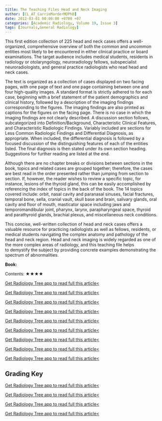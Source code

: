 ```yaml
---
title: The Teaching Files Head and Neck Imaging
author: [CL_AT_CarrieMarderMDPhD]
date: 2012-03-01 00:00:00 +0700 +07
categories: [Academic Radiology, Volume 19, Issue 3]
tags: [Journals,General Radiology]
---
```

This first edition collection of 225 head and neck cases offers a well-organized, comprehensive overview of both the common and uncommon entities most likely to be encountered in either clinical practice or board examinations. The target audience includes medical students, residents in radiology or otolaryngology, neuroradiology fellows, subspecialist neuroradiologists, and general practice radiologists who read head and neck cases.

The text is organized as a collection of cases displayed on two facing pages, with one page of text and one page containing between one and four high-quality images. A standard format is strictly adhered to for each case, beginning with a brief statement of the patient demographics and clinical history, followed by a description of the imaging findings corresponding to the figures. The imaging findings are also printed as captions for the figures on the facing page. There is no case in which the imaging findings are not clearly described. A discussion section follows, subcategorized into Definition/Background, Characteristic Clinical Features, and Characteristic Radiologic Findings. Variably included are sections for Less Common Radiologic Findings and Differential Diagnosis, as appropriate. When included, the differential diagnosis is followed by a focused discussion of the distinguishing features of each of the entities listed. The final diagnosis is then stated under its own section heading. Suggestions for further reading are listed at the end.

Although there are no chapter breaks or divisions between sections in the book, topics and related cases are grouped together; therefore, the cases are best read in the order presented rather than jumping from section to section. If, however, the reader wishes to review a specific topic, for instance, lesions of the thyroid gland, this can be easily accomplished by referencing the index of topics in the back of the book. The 14 topics covered include: orbit, nasal cavity and paranasal sinuses, facial fractures, temporal bone, sella, cranial vault, skull base and brain, salivary glands, oral cavity and floor of mouth, masticator space including jaws and temporomandibular joint, pharynx, larynx, parapharyngeal space, thyroid and parathyroid glands, brachial plexus, and miscellaneous neck conditions.

This concise, well-written collection of head and neck cases offers a valuable resource for practicing radiologists as well as fellows, residents, or medical students navigating the complex anatomy and pathology of the head and neck region. Head and neck imaging is widely regarded as one of the more complex areas of radiology, and this teaching file helps to demystify the subject by providing concrete examples demonstrating the spectrum of abnormalities.

**Book:**

Contents: ★★★★

[Get Radiology Tree app to read full this article<](https://clinicalpub.com/app)

[Get Radiology Tree app to read full this article<](https://clinicalpub.com/app)

[Get Radiology Tree app to read full this article<](https://clinicalpub.com/app)

[Get Radiology Tree app to read full this article<](https://clinicalpub.com/app)

[Get Radiology Tree app to read full this article<](https://clinicalpub.com/app)

[Get Radiology Tree app to read full this article<](https://clinicalpub.com/app)

[Get Radiology Tree app to read full this article<](https://clinicalpub.com/app)

[Get Radiology Tree app to read full this article<](https://clinicalpub.com/app)

[Get Radiology Tree app to read full this article<](https://clinicalpub.com/app)

## Grading Key

[Get Radiology Tree app to read full this article<](https://clinicalpub.com/app)

[Get Radiology Tree app to read full this article<](https://clinicalpub.com/app)

[Get Radiology Tree app to read full this article<](https://clinicalpub.com/app)

[Get Radiology Tree app to read full this article<](https://clinicalpub.com/app)